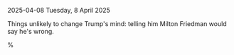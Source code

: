 2025-04-08 Tuesday,  8 April 2025

Things unlikely to change Trump's mind: telling him Milton Friedman would say he's wrong. 

%
